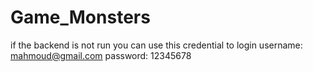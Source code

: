 # Game_Monsters

if the backend is not run you can use this credential to login 
  username: mahmoud@gmail.com
  password: 12345678
